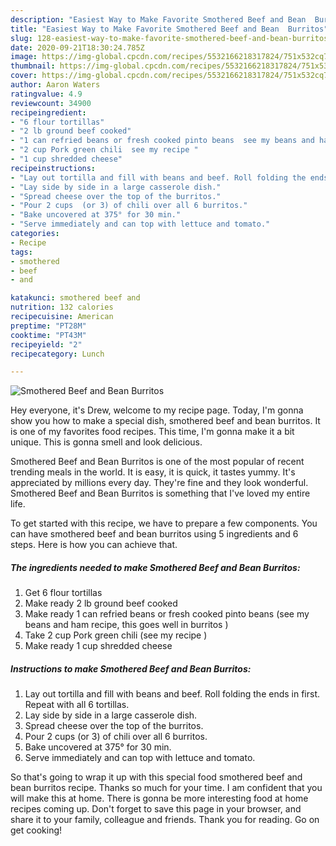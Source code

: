 ```yaml
---
description: "Easiest Way to Make Favorite Smothered Beef and Bean  Burritos"
title: "Easiest Way to Make Favorite Smothered Beef and Bean  Burritos"
slug: 128-easiest-way-to-make-favorite-smothered-beef-and-bean-burritos
date: 2020-09-21T18:30:24.785Z
image: https://img-global.cpcdn.com/recipes/5532166218317824/751x532cq70/smothered-beef-and-bean-burritos-recipe-main-photo.jpg
thumbnail: https://img-global.cpcdn.com/recipes/5532166218317824/751x532cq70/smothered-beef-and-bean-burritos-recipe-main-photo.jpg
cover: https://img-global.cpcdn.com/recipes/5532166218317824/751x532cq70/smothered-beef-and-bean-burritos-recipe-main-photo.jpg
author: Aaron Waters
ratingvalue: 4.9
reviewcount: 34900
recipeingredient:
- "6 flour tortillas"
- "2 lb ground beef cooked"
- "1 can refried beans or fresh cooked pinto beans  see my beans and ham recipe  this goes well in burritos "
- "2 cup Pork green chili  see my recipe "
- "1 cup shredded cheese"
recipeinstructions:
- "Lay out tortilla and fill with beans and beef. Roll folding the ends in first. Repeat with all 6 tortillas."
- "Lay side by side in a large casserole dish."
- "Spread cheese over the top of the burritos."
- "Pour 2 cups  (or 3) of chili over all 6 burritos."
- "Bake uncovered at 375° for 30 min."
- "Serve immediately and can top with lettuce and tomato."
categories:
- Recipe
tags:
- smothered
- beef
- and

katakunci: smothered beef and 
nutrition: 132 calories
recipecuisine: American
preptime: "PT28M"
cooktime: "PT43M"
recipeyield: "2"
recipecategory: Lunch

---
```



![Smothered Beef and Bean  Burritos](https://img-global.cpcdn.com/recipes/5532166218317824/751x532cq70/smothered-beef-and-bean-burritos-recipe-main-photo.jpg)

Hey everyone, it's Drew, welcome to my recipe page. Today, I'm gonna show you how to make a special dish, smothered beef and bean  burritos. It is one of my favorites food recipes. This time, I'm gonna make it a bit unique. This is gonna smell and look delicious.

Smothered Beef and Bean  Burritos is one of the most popular of recent trending meals in the world. It is easy, it is quick, it tastes yummy. It's appreciated by millions every day. They're fine and they look wonderful. Smothered Beef and Bean  Burritos is something that I've loved my entire life.




To get started with this recipe, we have to prepare a few components. You can have smothered beef and bean  burritos using 5 ingredients and 6 steps. Here is how you can achieve that.

<!--inarticleads1-->

##### The ingredients needed to make Smothered Beef and Bean  Burritos:

1. Get 6 flour tortillas
1. Make ready 2 lb ground beef cooked
1. Make ready 1 can refried beans or fresh cooked pinto beans  (see my beans and ham recipe,  this goes well in burritos )
1. Take 2 cup Pork green chili  (see my recipe )
1. Make ready 1 cup shredded cheese




<!--inarticleads2-->

##### Instructions to make Smothered Beef and Bean  Burritos:

1. Lay out tortilla and fill with beans and beef. Roll folding the ends in first. Repeat with all 6 tortillas.
1. Lay side by side in a large casserole dish.
1. Spread cheese over the top of the burritos.
1. Pour 2 cups  (or 3) of chili over all 6 burritos.
1. Bake uncovered at 375° for 30 min.
1. Serve immediately and can top with lettuce and tomato.




So that's going to wrap it up with this special food smothered beef and bean  burritos recipe. Thanks so much for your time. I am confident that you will make this at home. There is gonna be more interesting food at home recipes coming up. Don't forget to save this page in your browser, and share it to your family, colleague and friends. Thank you for reading. Go on get cooking!
